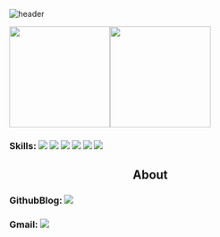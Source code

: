 ![header](https://capsule-render.vercel.app/api?type=waving&color=9370DB&height=234&section=header&text=Skytin1004%20&fontSize=90)

<p>
  <img height="180em" src="https://github-readme-stats.vercel.app/api?username=skytin1004&show_icons=true&include_all_commits=true&bg_color=30,e96443,904e95&title_color=fff&text_color=fff"><img height="180em" src="https://github-readme-stats.vercel.app/api/top-langs/?username=skytin1004&layout=compact&bg_color=30,e96443,904e95&title_color=fff&text_color=fff">
</p>

 ### Skills: <img src="https://img.shields.io/badge/Python-3776AB?style=flat&logo=Python&logoColor=white"/>  <img src="https://img.shields.io/badge/Django-092E20?style=flat&logo=Django&logoColor=white"/> <img src="https://img.shields.io/badge/MySQL-4479A1?style=flat&logo=MySQL&logoColor=white"/> <img src="https://img.shields.io/badge/Oracle-F80000?style=flat&logo=Oracle&logoColor=white"/> <img src="https://img.shields.io/badge/MariaDB-003545?style=flat&logo=MariaDB&logoColor=white"/> <img src="https://img.shields.io/badge/C++-00599C?style=flat&logo=C++&logoColor=white"/>
 
<h2 align="center">About</h2>

### GithubBlog: <a href="https://skytin1004.github.io/" target="_blank"><img src="https://img.shields.io/badge/Skytin1004 Engineering Blog-D0A9F5?style=flat-square&logo=GitHub&logoColor=white&link=https://skyytin1004.github.io/"/></a> 

### Gmail: <a href="mailto:skytin1004@gmail.com"><img src="https://img.shields.io/badge/Gmail-F08080?style=flat-square&logo=Gmail&logoColor=white&link=mailto:skytin1004@gmail.com"/></a></p>


